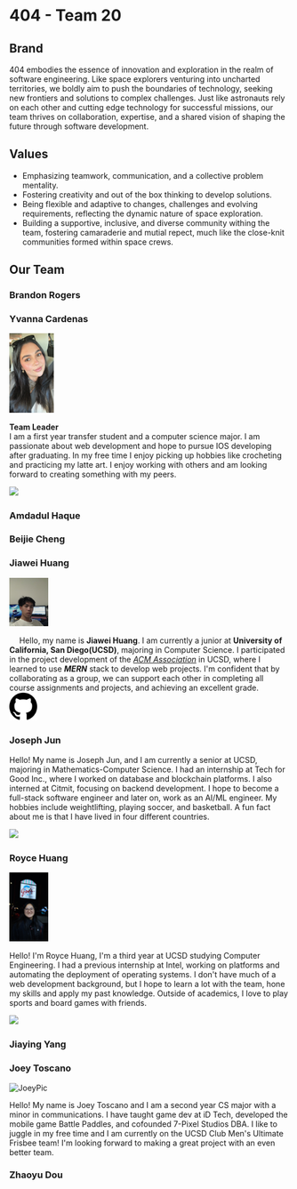 # 404 - Team 20
## Brand 
404 embodies the essence of innovation and exploration in the realm of software engineering. Like space explorers venturing into uncharted territories, we boldly aim to push the boundaries of technology, seeking new frontiers and solutions to complex challenges. Just like astronauts rely on each other and cutting edge technology for successful missions, our team thrives on collaboration, expertise, and a shared vision of shaping the future through software development. 
## Values
- Emphasizing teamwork, communication, and a collective problem mentality.
- Fostering creativity and out of the box thinking to develop solutions. 
- Being flexible and adaptive to changes, challenges and evolving requirements, reflecting the dynamic nature of space exploration.
- Building a supportive, inclusive, and diverse community withing the team, fostering camaraderie and mutial repect, much like the close-knit communities formed within space crews.
## Our Team
### Brandon Rogers
### Yvanna Cardenas 
<img src="https://raw.githubusercontent.com/yvcardenas/CSE110Lab1/main/me.jpg" width="80">

**Team Leader**
<br>
I am a first year transfer student and a computer science major. I am passionate about web development and hope to pursue IOS developing after graduating. In my free time I enjoy picking up hobbies like crocheting and practicing my latte art. I enjoy working with others and am looking forward to creating something with my peers. 

<a href="https://github.com/yvcardenas">
    <img src="https://avatars.githubusercontent.com/u/9919?s=200&v=4" width="50"/>
</a>

### Amdadul Haque
### Beijie Cheng
### Jiawei Huang
<a>
  <img src="https://raw.githubusercontent.com/SoulCoder3/CSE110-GitHubPage-Project/more-reading/picture/me.png" width="70" />
</a>

&emsp; Hello, my name is **Jiawei Huang**. I am currently a junior at **University of California, San Diego(UCSD)**, majoring in Computer Science. I participated in the project development of the [_ACM Association_](https://acmucsd.com/) in UCSD, where I learned to use ***MERN*** stack to develop web projects. I'm confident that by collaborating as a group, we can support each other in completing all course assignments and projects, and achieving an excellent grade.  
<a href="https://github.com/SoulCoder3">
  <img src="https://raw.githubusercontent.com/SoulCoder3/CSE110-GitHubPage-Project/more-reading/picture/github_icon.png" width="50" />
</a>

### Joseph Jun
Hello! My name is Joseph Jun, and I am currently a senior at UCSD, majoring in Mathematics-Computer Science. I had an internship at Tech for Good Inc., where I worked on database and blockchain platforms. I also interned at Citmit, focusing on backend development. I hope to become a full-stack software engineer and later on, work as an AI/ML engineer. My hobbies include weightlifting, playing soccer, and basketball. A fun fact about me is that I have lived in four different countries.

<a href="https://github.com/j2jun">
    <img src="https://github.com/j2jun/cse110-lab1/blob/main/Picture/img1.JPG" width="50"/>
</a>

### Royce Huang
<a>
  <img src="https://raw.githubusercontent.com/roycehuang/cse110Lab1/main/screenshots/DSCF0156_Original.jpg" width="70" />
</a>

Hello! I'm Royce Huang, I'm a third year at UCSD studying Computer Engineering. I had a previous internship at Intel, working on platforms and automating the deployment of operating systems. I don't have much of a web development background, but I hope to learn a lot with the team, hone my skills and apply my past knowledge. Outside of academics, I love to play sports and board games with friends.

<a href="https://github.com/roycehuang">
    <img src="https://avatars.githubusercontent.com/u/9919?s=200&v=4" width="50"/>
</a>

### Jiaying Yang
### Joey Toscano
<img width="163" alt="JoeyPic" src="https://github.com/cse110-sp24-group20/cse110-sp24-group20/assets/97120058/286c19f5-aef7-4d42-90e3-def7b3a5f8df">

Hello! My name is Joey Toscano and I am a second year CS major with a minor in communications. I have taught game dev at iD Tech, developed the mobile game Battle Paddles, and cofounded 7-Pixel Studios DBA. I like to juggle in my free time and I am currently on the UCSD Club Men's Ultimate Frisbee team! I'm looking forward to making a great project with an even better team.

### Zhaoyu Dou
